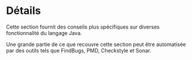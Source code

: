 # Détails

Cette section fournit des conseils plus spécifiques sur diverses fonctionnalité du langage Java.

Une grande partie de ce que recouvre cette section peut être automatisée par des outils tels que FindBugs, PMD, Checkstyle et Sonar.
